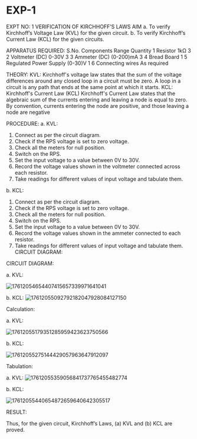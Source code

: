 # EXP-1
EXPT NO: 1	VERIFICATION OF KIRCHHOFF’S LAWS
AIM
a.   To verify Kirchhoff’s Voltage Law (KVL) for the given circuit. 
b.   To verify Kirchhoff’s Current Law (KCL) for the given circuits.

APPARATUS REQUIRED:
S.No.	Components	Range	Quantity
1	Resistor	1kΩ	3
2	Voltmeter (DC)	0-30V	3
3	Ammeter (DC)	(0-200)mA	3
4	Bread Board		1
5	Regulated Power Supply	(0-30)V	1
6	Connecting wires		As required

THEORY:
KVL: Kirchhoff's voltage law states that the sum of the voltage differences around any closed loop in a circuit must be zero. A loop in a circuit is any path that ends at the same point at which it starts.
KCL:
Kirchhoff's Current Law (KCL) Kirchhoff's Current Law states that the algebraic sum of the currents entering and leaving a node is equal to zero. By convention, currents entering the node are positive, and those leaving a node are negative


PROCEDURE:
a.   KVL:
1.   Connect as per the circuit diagram.
2.   Check if the RPS voltage is set to zero voltage.
3.   Check all the meters for null position.
4.   Switch on the RPS.
5.   Set the input voltage to a value between 0V to 30V.
6.   Record the voltage values shown in the voltmeter connected across each resistor.
7.   Take readings for different values of input voltage and tabulate them.


b.  KCL:
1.   Connect as per the circuit diagram.
2.   Check if the RPS voltage is set to zero voltage.
3.   Check all the meters for null position.
4.   Switch on the RPS.
5.   Set the input voltage to a value between 0V to 30V.
6.   Record the voltage values shown in the ammeter connected to each resistor.
7.   Take readings for different values of input voltage and tabulate them. 
CIRCUIT DIAGRAM:

CIRCUIT DIAGRAM:


a.   KVL:

 ![17612054654407415657339971641041](https://github.com/user-attachments/assets/403cc5a3-e920-48c2-aa75-390289f17b3b)



b.  KCL:
 ![17612055092792182047928084127150](https://github.com/user-attachments/assets/1fe27d02-59e7-4175-9d72-800d214e29cd)


Calculation:

a.   KVL:
 
![17612055179351285959423623750566](https://github.com/user-attachments/assets/4cd27874-5b74-492f-9e25-7cb418a006e8)


b.  KCL:

![17612055275144429057963647912097](https://github.com/user-attachments/assets/9d145858-0a5c-4187-a377-aa8592569727)


Tabulation:

a.   KVL:
![17612055359056841737765455482774](https://github.com/user-attachments/assets/25682b2e-50b0-4d6d-b021-69beee534f6d)


b.  KCL:

![17612055440654872659640642305517](https://github.com/user-attachments/assets/1f82e801-0eb0-4097-b510-fea756186d57)


RESULT:

Thus, for the given circuit, Kirchhoff’s Laws, (a) KVL and (b) KCL are proved.
